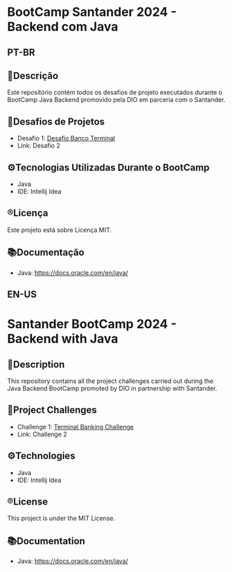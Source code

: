 # BootCamp Santander 2024 - Backend com Java

## **PT-BR**
## 📄Descrição
Este repositório contém todos os desafios de projeto executados durante o BootCamp Java Backend promovido pela DIO em parceria com o Santander.

## 🎢Desafios de Projetos
- Desafio 1: [Desafio Banco Terminal](https://github.com/jessieFerrS/BootCamp-Java-Backend-Santander-DIO/tree/main/Desafio%20Banco%20Terminal)
- Link: Desafio 2

## ⚙️Tecnologias Utilizadas Durante o BootCamp
- Java 
- IDE: Intellij Idea

## ®️Licença
Este projeto está sobre Licença MIT.

## 📚Documentação
- Java: https://docs.oracle.com/en/java/

## **EN-US**
# Santander BootCamp 2024 - Backend with Java

## 📄Description
This repository contains all the project challenges carried out during the Java Backend BootCamp promoted by DIO in partnership with Santander.

## 🎢Project Challenges
- Challenge 1: [Terminal Banking Challenge](https://github.com/jessieFerrS/BootCamp-Java-Backend-Santander-DIO/tree/main/Desafio%20Banco%20Terminal)
- Link: Challenge 2

## ⚙️Technologies
- Java 
- IDE: Intellij Idea

## ®️License
This project is under the MIT License.

## 📚Documentation
- Java: https://docs.oracle.com/en/java/


